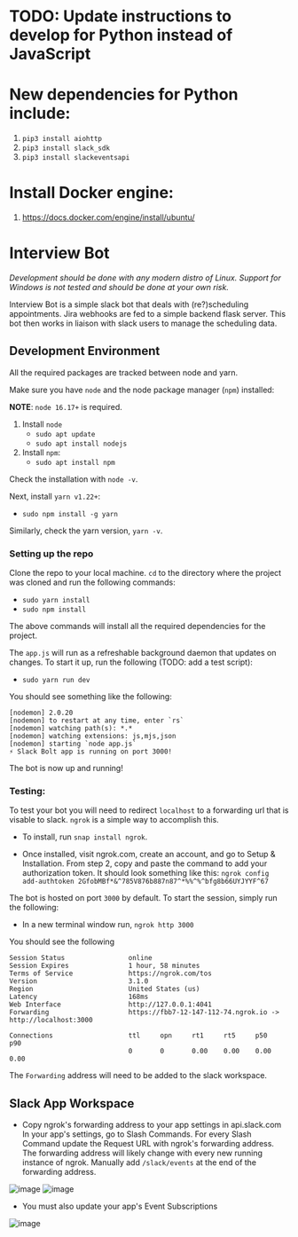 # TODO: Update instructions to develop for Python instead of JavaScript
# New dependencies for Python include:
1. `pip3 install aiohttp`
2. `pip3 install slack_sdk`
3. `pip3 install slackeventsapi`

# Install Docker engine:
1. https://docs.docker.com/engine/install/ubuntu/

# Interview Bot

_Development should be done with any modern distro of Linux._
_Support for Windows is not tested and should be done at your own risk._

Interview Bot is a simple slack bot that deals with (re?)scheduling appointments.
Jira webhooks are fed to a simple backend flask server. This bot then works in
liaison with slack users to manage the scheduling data.

## Development Environment

All the required packages are tracked between node and yarn.

Make sure you have `node` and the node package manager (`npm`) installed:

__NOTE__: `node 16.17+` is required.

1. Install `node`
    - `sudo apt update`
    - `sudo apt install nodejs`
2. Install `npm`:
    - `sudo apt install npm`

Check the installation with `node -v`.

Next, install `yarn v1.22+`:
- `sudo npm install -g yarn`

Similarly, check the yarn version, `yarn -v`.

### Setting up the repo

Clone the repo to your local machine. `cd` to the directory where the
project was cloned and run the following commands:

- `sudo yarn install`
- `sudo npm install`

The above commands will install all the required dependencies for the
project.

The `app.js` will run as a refreshable background daemon that updates on changes.
To start it up, run the following (TODO: add a test script):

- `sudo yarn run dev`

You should see something like the following:

```
[nodemon] 2.0.20
[nodemon] to restart at any time, enter `rs`
[nodemon] watching path(s): *.*
[nodemon] watching extensions: js,mjs,json
[nodemon] starting `node app.js`
⚡️ Slack Bolt app is running on port 3000!
```

The bot is now up and running!

### Testing:

To test your bot you will need to redirect `localhost` to a forwarding url that
is visable to slack.  `ngrok` is a simple way to accomplish this.

- To install, run `snap install ngrok`.

- Once installed, visit ngrok.com, create an account, and go to Setup & Installation.
  From step 2, copy and paste the command to add your authorization token.
  It should look something like this:
  `ngrok config add-authtoken 2GfobMBf*&^785V876b887n87^*%%^%^bfg8b66UYJYYF^67`

The bot is hosted on port `3000` by default. To start the session, simply run the following:
- In a new terminal window run, `ngrok http 3000`

You should see the following
```
Session Status                online                                           
Session Expires               1 hour, 58 minutes                               
Terms of Service              https://ngrok.com/tos                            
Version                       3.1.0                                            
Region                        United States (us)                               
Latency                       168ms                                            
Web Interface                 http://127.0.0.1:4041                            
Forwarding                    https://fbb7-12-147-112-74.ngrok.io -> http://localhost:3000
                                                                               
Connections                   ttl     opn     rt1     rt5     p50     p90      
                              0       0       0.00    0.00    0.00    0.00  
```

The `Forwarding` address will need to be added to the slack workspace.

## Slack App Workspace

- Copy ngrok's forwarding address to your app settings in api.slack.com
  In your app's settings, go to Slash Commands. For every Slash Command
  update the Request URL with ngrok's forwarding address. The forwarding
  address will likely change with every new running instance of ngrok.
  Manually add `/slack/events` at the end of the forwarding address.

![image](https://user-images.githubusercontent.com/10299252/198033267-6c425cbe-5c2d-4d09-9865-a54c05f5accc.png)
![image](https://user-images.githubusercontent.com/10299252/198033466-d04708b7-1881-4231-ab37-72df2298ea1d.png)

- You must also update your app's Event Subscriptions

![image](https://user-images.githubusercontent.com/10299252/198040497-d8ba88aa-73ff-4e99-8fa7-7dbf102f68ed.png)
